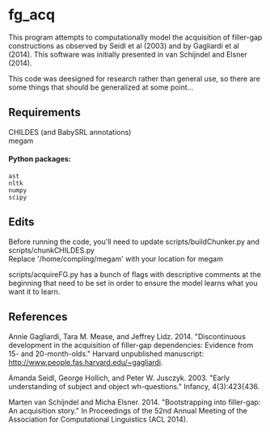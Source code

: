 # fg_acq  
This program attempts to computationally model the acquisition of filler-gap constructions as observed by Seidl et al (2003) and by Gagliardi et al (2014). This software was initially presented in van Schijndel and Elsner (2014).

This code was deesigned for research rather than general use, so there are some things that should be generalized at some point...

## Requirements  
  CHILDES (and BabySRL annotations)  
  megam
  
#### Python packages:  
    ast  
    nltk   
    numpy  
    scipy

## Edits
  Before running the code, you'll need to update scripts/buildChunker.py and scripts/chunkCHILDES.py  
    Replace '/home/compling/megam' with your location for megam
    
  scripts/acquireFG.py has a bunch of flags with descriptive comments at the beginning that need to be set in order to ensure the model learns what you want it to learn.

## References

Annie Gagliardi, Tara M. Mease, and Jeffrey Lidz. 2014. "Discontinuous development in the acquisition of filler-gap dependencies: Evidence from 15- and 20-month-olds." Harvard unpublished manuscript:
http://www.people.fas.harvard.edu/~gagliardi.

Amanda Seidl, George Hollich, and Peter W. Jusczyk. 2003. "Early understanding of subject and object wh-questions." Infancy, 4(3):423{436.

Marten van Schijndel and Micha Elsner. 2014. "Bootstrapping into filler-gap: An acquisition story." In Proceedings of the 52nd Annual Meeting of the Association for Computational Linguistics (ACL 2014).
